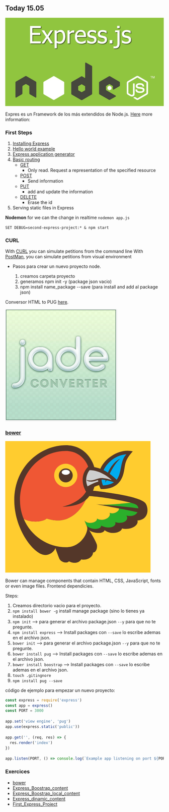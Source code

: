 
## Today 15.05

![express.js](img/express.js.png)


Expres es un Framework de los más extendidos de Node.js.
[Here](http://www.nodehispano.com/2012/01/express-el-framework-web-para-nodejs/) more information:



### First Steps

1. [Installing Express](http://expressjs.com/en/starter/installing.html)
1. [Hello world example](http://expressjs.com/en/starter/hello-world.html)
1. [Express application generator](http://expressjs.com/en/starter/generator.html)
1. [Basic routing](http://expressjs.com/en/starter/basic-routing.html)
    + [GET](https://en.wikipedia.org/wiki/Hypertext_Transfer_Protocol#Request_methods)
        * Only read. Request a representation of the specified resource
    + [POST](https://en.wikipedia.org/wiki/Hypertext_Transfer_Protocol#Request_methods)
        * Send information
    +   [PUT](https://en.wikipedia.org/wiki/Hypertext_Transfer_Protocol#Request_methods)
        *   add and update the information 
    +   [DELETE](https://en.wikipedia.org/wiki/Hypertext_Transfer_Protocol#Request_methods)
        *   Erase the id 
1. Serving static files in Express


**Nodemon** for we can the change in realtime ``nodemon app.js``

``SET DEBUG=second-express-project:* & npm start``


### CURL

With [CURL](http://stackoverflow.com/questions/9507353/how-do-i-install-set-up-and-use-curl-on-windows#16216825) you can simulate petitions from the command line
With [PostMan](https://chrome.google.com/webstore/detail/postman/fhbjgbiflinjbdggehcddcbncdddomop), you can simulate petitions from visual environment 

- Pasos para crear un nuevo proyecto node.

    1. creamos carpeta proyecto
    2. generamos npm init -y (package json vacio)
    3. npm install name_package --save (para install and add al package json)

Conversor HTML to PUG [here](http://html2jade.org/).


![jadeconverter](img/jadeconverter.png)

### [bower](https://bower.io/)

![bower](img/bower.png)

Bower can manage components that contain HTML, CSS, JavaScript, fonts or even image files. Frontend dependicies.

Steps:

1. Creamos directorio vacio para el proyecto. 
1. ``npm install bower -g`` install manage package (sino lo tienes ya instalado)
1. ``npm init`` --> para generar el archivo package.json ``--y`` para que no te pregunte.
1. ``npm install express`` --> Install packages con ``--save`` lo escribe ademas en el archivo json.
1. ``bower init`` --> para generar el archivo package.json ``--y`` para que no te pregunte.
1. ``bower install pug`` --> Install packages con ``--save`` lo escribe ademas en el archivo json.
1. ``bower install boostrap`` --> Install packages con ``--save`` lo escribe ademas en el archivo json.
1. ``touch .gitingnore``
1. ``npm install pug --save`` 

código de ejemplo para empezar un nuevo proyecto:

```javascript
const express = require('express')
const app = express()
const PORT = 3000

app.set('view engine', 'pug')
app.use(express.static('public'))

app.get('', (req, res) => {
  res.render('index')
})

app.listen(PORT, () => console.log(`Example app listening on port ${PORT}`))
```


### Exercices

- [bower](bower)
- [Express_Boostrap_content](Express_Boostrap_content)
- [Express_Boostrap_local_content](Express_Boostrap_local_content)
- [Express_dinamic_content](Express_dinamic_content)
- [First_Express_Project](First_Express_Project)






